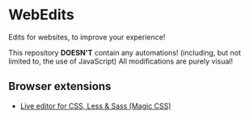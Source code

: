 # WebEdits

Edits for websites, to improve your experience!

This repository **DOESN'T** contain any automations! (including, but not limited to, the use of JavaScript) All modifications are purely visual!

## Browser extensions

- [Live editor for CSS, Less & Sass (Magic CSS)](https://github.com/webextensions/live-css-editor)